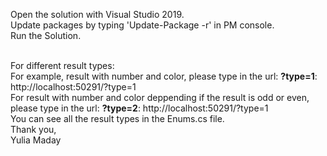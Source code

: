 Open the solution with Visual Studio 2019.</br>
Update packages by typing 'Update-Package -r' in PM console.</br>
Run the Solution.</br></br>


For different result types:</br>
For example, result with number and color, please type in the url: <b>?type=1</b>: http://localhost:50291/?type=1 </br>
For result with number and color deppending if the result is odd or even, please type in the url: <b>?type=2</b>: http://localhost:50291/?type=1</br>
You can see all the result types in the Enums.cs file.</br>
Thank you,</br>
Yulia Maday
